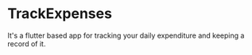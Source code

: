 # TrackExpenses
It's a flutter based app for tracking your daily expenditure and keeping a record of it.
